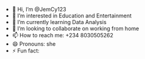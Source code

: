 - 👋 Hi, I’m @JemCy123
- 👀 I’m interested in Education and Entertainment
- 🌱 I’m currently learning Data Analysis
- 💞️ I’m looking to collaborate on working from home
- 📫 How to reach me: +234 8030505262
- 😄 Pronouns: she
- ⚡ Fun fact: 

<!---
JemiCy123/JemiCy123 is a ✨ special ✨ repository because its `README.md` (this file) appears on your GitHub profile.
You can click the Preview link to take a look at your changes.
--->
